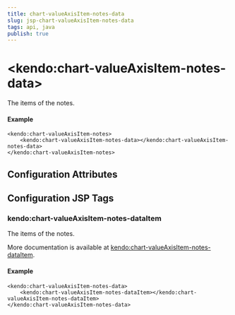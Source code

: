 ```yaml
---
title: chart-valueAxisItem-notes-data
slug: jsp-chart-valueAxisItem-notes-data
tags: api, java
publish: true
---
```


# \<kendo:chart-valueAxisItem-notes-data\>

The items of the notes.

#### Example
    <kendo:chart-valueAxisItem-notes>
        <kendo:chart-valueAxisItem-notes-data></kendo:chart-valueAxisItem-notes-data>
    </kendo:chart-valueAxisItem-notes>

## Configuration Attributes


##  Configuration JSP Tags

### kendo:chart-valueAxisItem-notes-dataItem

The items of the notes.

More documentation is available at [kendo:chart-valueAxisItem-notes-dataItem](chart/valueaxisitem-notes-dataitem).

#### Example

    <kendo:chart-valueAxisItem-notes-data>
        <kendo:chart-valueAxisItem-notes-dataItem></kendo:chart-valueAxisItem-notes-dataItem>
    </kendo:chart-valueAxisItem-notes-data>

 
